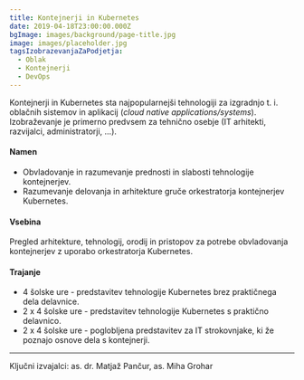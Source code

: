 ```yaml
---
title: Kontejnerji in Kubernetes
date: 2019-04-18T23:00:00.000Z
bgImage: images/background/page-title.jpg
image: images/placeholder.jpg
tagsIzobrazevanjaZaPodjetja:
  - Oblak
  - Kontejnerji
  - DevOps
---
```

Kontejnerji in Kubernetes sta najpopularnejši tehnologiji za izgradnjo t. i. oblačnih sistemov in aplikacij (_cloud native applications/systems_). Izobraževanje je primerno predvsem za tehnično osebje (IT arhitekti, razvijalci, administratorji, ...).

#### Namen

* Obvladovanje in razumevanje prednosti in slabosti tehnologije kontejnerjev.
* Razumevanje delovanja in arhitekture gruče orkestratorja kontejnerjev Kubernetes.

#### Vsebina

Pregled arhitekture, tehnologij, orodij in pristopov za potrebe obvladovanja kontejnerjev z uporabo orkestratorja Kubernetes. 

#### Trajanje

* 4 šolske ure - predstavitev tehnologije Kubernetes brez praktičnega dela delavnice.
* 2 x 4 šolske ure - predstavitev tehnologije Kubernetes s praktično delavnico.
* 2 x 4 šolske ure - poglobljena predstavitev za IT strokovnjake, ki že poznajo osnove dela s kontejnerji.

- - -

Ključni izvajalci: as. dr. Matjaž Pančur, as. Miha Grohar
